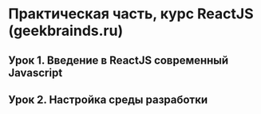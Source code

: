 # Практическая часть, курс ReactJS (geekbrainds.ru) 

## Урок 1. Введение в ReactJS современный Javascript

## Урок 2. Настройка среды разработки
